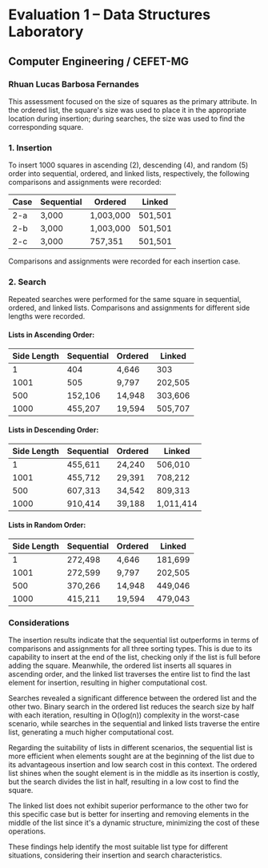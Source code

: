 # Evaluation 1 – Data Structures Laboratory
## Computer Engineering / CEFET-MG
### Rhuan Lucas Barbosa Fernandes

This assessment focused on the size of squares as the primary attribute. In the ordered list, the square's size was used to place it in the appropriate location during insertion; during searches, the size was used to find the corresponding square.

### 1. Insertion
To insert 1000 squares in ascending (2), descending (4), and random (5) order into sequential, ordered, and linked lists, respectively, the following comparisons and assignments were recorded:

| Case | Sequential | Ordered | Linked |
|------|------------|---------|--------|
| 2-a  | 3,000      | 1,003,000 | 501,501 |
| 2-b  | 3,000      | 1,003,000 | 501,501 |
| 2-c  | 3,000      | 757,351 | 501,501 |

Comparisons and assignments were recorded for each insertion case.

### 2. Search
Repeated searches were performed for the same square in sequential, ordered, and linked lists. Comparisons and assignments for different side lengths were recorded.

#### Lists in Ascending Order:

| Side Length | Sequential | Ordered | Linked |
|-------------|------------|---------|--------|
| 1           | 404        | 4,646   | 303    |
| 1001        | 505        | 9,797   | 202,505 |
| 500         | 152,106    | 14,948  | 303,606 |
| 1000        | 455,207    | 19,594  | 505,707 |

#### Lists in Descending Order:

| Side Length | Sequential | Ordered | Linked |
|-------------|------------|---------|--------|
| 1           | 455,611    | 24,240  | 506,010 |
| 1001        | 455,712    | 29,391  | 708,212 |
| 500         | 607,313    | 34,542  | 809,313 |
| 1000        | 910,414    | 39,188  | 1,011,414 |

#### Lists in Random Order:

| Side Length | Sequential | Ordered | Linked |
|-------------|------------|---------|--------|
| 1           | 272,498    | 4,646   | 181,699 |
| 1001        | 272,599    | 9,797   | 202,505 |
| 500         | 370,266    | 14,948  | 449,046 |
| 1000        | 415,211    | 19,594  | 479,043 |

### Considerations
The insertion results indicate that the sequential list outperforms in terms of comparisons and assignments for all three sorting types. This is due to its capability to insert at the end of the list, checking only if the list is full before adding the square. Meanwhile, the ordered list inserts all squares in ascending order, and the linked list traverses the entire list to find the last element for insertion, resulting in higher computational cost.

Searches revealed a significant difference between the ordered list and the other two. Binary search in the ordered list reduces the search size by half with each iteration, resulting in O(log(n)) complexity in the worst-case scenario, while searches in the sequential and linked lists traverse the entire list, generating a much higher computational cost.

Regarding the suitability of lists in different scenarios, the sequential list is more efficient when elements sought are at the beginning of the list due to its advantageous insertion and low search cost in this context. The ordered list shines when the sought element is in the middle as its insertion is costly, but the search divides the list in half, resulting in a low cost to find the square.

The linked list does not exhibit superior performance to the other two for this specific case but is better for inserting and removing elements in the middle of the list since it's a dynamic structure, minimizing the cost of these operations.

These findings help identify the most suitable list type for different situations, considering their insertion and search characteristics.
